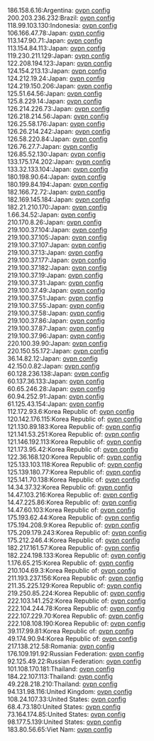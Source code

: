 186.158.6.16:Argentina: [ovpn config](vpn/186_158_6_16.ovpn)  
200.203.236.232:Brazil: [ovpn config](vpn/200_203_236_232.ovpn)  
118.99.103.130:Indonesia: [ovpn config](vpn/118_99_103_130.ovpn)  
106.166.47.78:Japan: [ovpn config](vpn/106_166_47_78.ovpn)  
113.147.90.71:Japan: [ovpn config](vpn/113_147_90_71.ovpn)  
113.154.84.113:Japan: [ovpn config](vpn/113_154_84_113.ovpn)  
119.230.211.129:Japan: [ovpn config](vpn/119_230_211_129.ovpn)  
122.208.194.123:Japan: [ovpn config](vpn/122_208_194_123.ovpn)  
124.154.213.13:Japan: [ovpn config](vpn/124_154_213_13.ovpn)  
124.212.19.24:Japan: [ovpn config](vpn/124_212_19_24.ovpn)  
124.219.150.206:Japan: [ovpn config](vpn/124_219_150_206.ovpn)  
125.51.64.56:Japan: [ovpn config](vpn/125_51_64_56.ovpn)  
125.8.229.14:Japan: [ovpn config](vpn/125_8_229_14.ovpn)  
126.214.226.73:Japan: [ovpn config](vpn/126_214_226_73.ovpn)  
126.218.214.56:Japan: [ovpn config](vpn/126_218_214_56.ovpn)  
126.25.58.176:Japan: [ovpn config](vpn/126_25_58_176.ovpn)  
126.26.214.242:Japan: [ovpn config](vpn/126_26_214_242.ovpn)  
126.58.220.84:Japan: [ovpn config](vpn/126_58_220_84.ovpn)  
126.76.27.7:Japan: [ovpn config](vpn/126_76_27_7.ovpn)  
126.85.52.130:Japan: [ovpn config](vpn/126_85_52_130.ovpn)  
133.175.174.202:Japan: [ovpn config](vpn/133_175_174_202.ovpn)  
133.32.133.104:Japan: [ovpn config](vpn/133_32_133_104.ovpn)  
180.198.90.64:Japan: [ovpn config](vpn/180_198_90_64.ovpn)  
180.199.84.194:Japan: [ovpn config](vpn/180_199_84_194.ovpn)  
182.166.72.72:Japan: [ovpn config](vpn/182_166_72_72.ovpn)  
182.169.145.184:Japan: [ovpn config](vpn/182_169_145_184.ovpn)  
182.21.210.170:Japan: [ovpn config](vpn/182_21_210_170.ovpn)  
1.66.34.52:Japan: [ovpn config](vpn/1_66_34_52.ovpn)  
210.170.8.26:Japan: [ovpn config](vpn/210_170_8_26.ovpn)  
219.100.37.104:Japan: [ovpn config](vpn/219_100_37_104.ovpn)  
219.100.37.105:Japan: [ovpn config](vpn/219_100_37_105.ovpn)  
219.100.37.107:Japan: [ovpn config](vpn/219_100_37_107.ovpn)  
219.100.37.13:Japan: [ovpn config](vpn/219_100_37_13.ovpn)  
219.100.37.177:Japan: [ovpn config](vpn/219_100_37_177.ovpn)  
219.100.37.182:Japan: [ovpn config](vpn/219_100_37_182.ovpn)  
219.100.37.19:Japan: [ovpn config](vpn/219_100_37_19.ovpn)  
219.100.37.31:Japan: [ovpn config](vpn/219_100_37_31.ovpn)  
219.100.37.49:Japan: [ovpn config](vpn/219_100_37_49.ovpn)  
219.100.37.51:Japan: [ovpn config](vpn/219_100_37_51.ovpn)  
219.100.37.55:Japan: [ovpn config](vpn/219_100_37_55.ovpn)  
219.100.37.58:Japan: [ovpn config](vpn/219_100_37_58.ovpn)  
219.100.37.86:Japan: [ovpn config](vpn/219_100_37_86.ovpn)  
219.100.37.87:Japan: [ovpn config](vpn/219_100_37_87.ovpn)  
219.100.37.96:Japan: [ovpn config](vpn/219_100_37_96.ovpn)  
220.100.39.90:Japan: [ovpn config](vpn/220_100_39_90.ovpn)  
220.150.55.172:Japan: [ovpn config](vpn/220_150_55_172.ovpn)  
36.14.82.12:Japan: [ovpn config](vpn/36_14_82_12.ovpn)  
42.150.0.82:Japan: [ovpn config](vpn/42_150_0_82.ovpn)  
60.128.236.138:Japan: [ovpn config](vpn/60_128_236_138.ovpn)  
60.137.36.133:Japan: [ovpn config](vpn/60_137_36_133.ovpn)  
60.65.246.28:Japan: [ovpn config](vpn/60_65_246_28.ovpn)  
60.94.252.91:Japan: [ovpn config](vpn/60_94_252_91.ovpn)  
61.125.43.154:Japan: [ovpn config](vpn/61_125_43_154.ovpn)  
112.172.93.6:Korea Republic of: [ovpn config](vpn/112_172_93_6.ovpn)  
120.142.176.115:Korea Republic of: [ovpn config](vpn/120_142_176_115.ovpn)  
121.130.89.183:Korea Republic of: [ovpn config](vpn/121_130_89_183.ovpn)  
121.141.53.251:Korea Republic of: [ovpn config](vpn/121_141_53_251.ovpn)  
121.146.192.113:Korea Republic of: [ovpn config](vpn/121_146_192_113.ovpn)  
121.173.95.42:Korea Republic of: [ovpn config](vpn/121_173_95_42.ovpn)  
122.36.168.120:Korea Republic of: [ovpn config](vpn/122_36_168_120.ovpn)  
125.133.103.118:Korea Republic of: [ovpn config](vpn/125_133_103_118.ovpn)  
125.139.180.77:Korea Republic of: [ovpn config](vpn/125_139_180_77.ovpn)  
125.141.70.138:Korea Republic of: [ovpn config](vpn/125_141_70_138.ovpn)  
14.34.37.32:Korea Republic of: [ovpn config](vpn/14_34_37_32.ovpn)  
14.47.103.216:Korea Republic of: [ovpn config](vpn/14_47_103_216.ovpn)  
14.47.225.86:Korea Republic of: [ovpn config](vpn/14_47_225_86.ovpn)  
14.47.60.103:Korea Republic of: [ovpn config](vpn/14_47_60_103.ovpn)  
175.193.62.44:Korea Republic of: [ovpn config](vpn/175_193_62_44.ovpn)  
175.194.208.9:Korea Republic of: [ovpn config](vpn/175_194_208_9.ovpn)  
175.209.179.243:Korea Republic of: [ovpn config](vpn/175_209_179_243.ovpn)  
175.212.246.4:Korea Republic of: [ovpn config](vpn/175_212_246_4.ovpn)  
182.217.161.57:Korea Republic of: [ovpn config](vpn/182_217_161_57.ovpn)  
182.224.198.133:Korea Republic of: [ovpn config](vpn/182_224_198_133.ovpn)  
1.176.65.215:Korea Republic of: [ovpn config](vpn/1_176_65_215.ovpn)  
210.104.69.3:Korea Republic of: [ovpn config](vpn/210_104_69_3.ovpn)  
211.193.237.156:Korea Republic of: [ovpn config](vpn/211_193_237_156.ovpn)  
211.35.225.129:Korea Republic of: [ovpn config](vpn/211_35_225_129.ovpn)  
219.250.85.224:Korea Republic of: [ovpn config](vpn/219_250_85_224.ovpn)  
222.103.141.252:Korea Republic of: [ovpn config](vpn/222_103_141_252.ovpn)  
222.104.244.78:Korea Republic of: [ovpn config](vpn/222_104_244_78.ovpn)  
222.107.229.70:Korea Republic of: [ovpn config](vpn/222_107_229_70.ovpn)  
222.108.108.190:Korea Republic of: [ovpn config](vpn/222_108_108_190.ovpn)  
39.117.99.81:Korea Republic of: [ovpn config](vpn/39_117_99_81.ovpn)  
49.174.90.94:Korea Republic of: [ovpn config](vpn/49_174_90_94.ovpn)  
217.138.212.58:Romania: [ovpn config](vpn/217_138_212_58.ovpn)  
176.109.191.92:Russian Federation: [ovpn config](vpn/176_109_191_92.ovpn)  
92.125.49.22:Russian Federation: [ovpn config](vpn/92_125_49_22.ovpn)  
101.108.170.181:Thailand: [ovpn config](vpn/101_108_170_181.ovpn)  
184.22.107.113:Thailand: [ovpn config](vpn/184_22_107_113.ovpn)  
49.228.218.210:Thailand: [ovpn config](vpn/49_228_218_210.ovpn)  
94.131.98.116:United Kingdom: [ovpn config](vpn/94_131_98_116.ovpn)  
108.24.107.33:United States: [ovpn config](vpn/108_24_107_33.ovpn)  
68.4.73.180:United States: [ovpn config](vpn/68_4_73_180.ovpn)  
73.164.174.85:United States: [ovpn config](vpn/73_164_174_85.ovpn)  
98.177.5.139:United States: [ovpn config](vpn/98_177_5_139.ovpn)  
183.80.56.65:Viet Nam: [ovpn config](vpn/183_80_56_65.ovpn)  
